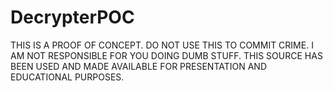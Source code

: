 # DecrypterPOC

THIS IS A PROOF OF CONCEPT. DO NOT USE THIS TO COMMIT CRIME. I AM NOT RESPONSIBLE FOR YOU DOING DUMB STUFF. THIS SOURCE HAS BEEN USED AND MADE AVAILABLE FOR PRESENTATION AND EDUCATIONAL PURPOSES.
